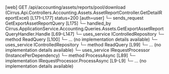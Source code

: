 [web] GET /api/accounting/assets/reports/pool/download  (Cirrus.Api.Controllers.Accounting.Assets.AssetReportController.GetDetailReportExcel)  [L171–L177] status=200 [auth=user]
  └─ sends_request GetExportAssetReportQuery [L175]
    └─ handled_by Cirrus.ApplicationService.Accounting.Queries.Assets.GetExportAssetReportQueryHandler.Handle [L69–L147]
      └─ uses_service IControlledRepository<DepreciationYear>
        └─ method ReadQuery [L100]
          └─ ... (no implementation details available)
      └─ uses_service IControlledRepository<ReportPageType>
        └─ method ReadQuery [L99]
          └─ ... (no implementation details available)
      └─ uses_service IRequestProcessor (InstancePerDependency)
        └─ method ProcessAsync [L89]
          └─ implementation IRequestProcessor.ProcessAsync [L9-L9]
          └─ ... (no implementation details available)

